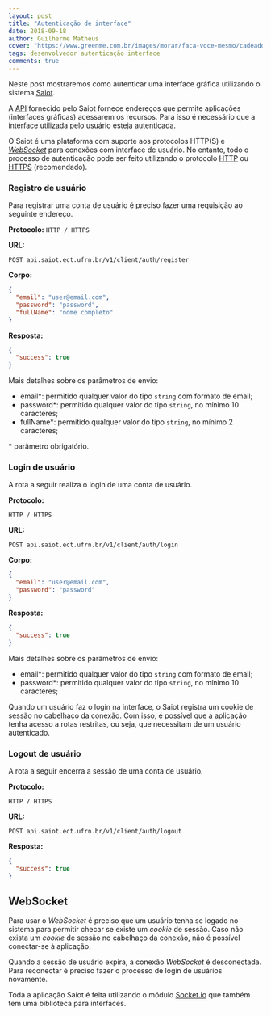 ```yaml
---
layout: post
title: "Autenticação de interface"
date: 2018-09-18
author: Guilherme Matheus
cover: "https://www.greenme.com.br/images/morar/faca-voce-mesmo/cadeado.jpg"
tags: desenvolvedor autenticação interface
comments: true
---
```


Neste post mostraremos como autenticar uma interface gráfica utilizando o sistema [Saiot](https://saiot.ect.ufrn.br).

A [API](https://canaltech.com.br/software/o-que-e-api/) fornecido pelo Saiot fornece endereços que permite aplicações (interfaces gráficas) acessarem os recursos. Para isso é necessário que a interface utilizada pelo usuário esteja autenticada.

O Saiot é uma plataforma com suporte aos protocolos HTTP(S) e [_WebSocket_](https://developer.mozilla.org/pt-BR/docs/WebSockets) para conexões com interface de usuário. No entanto, todo o processo de autenticação pode ser feito utilizando o protocolo [HTTP](https://developer.mozilla.org/pt-BR/docs/Web/HTTP) ou [HTTPS](https://pt.wikipedia.org/wiki/Hyper_Text_Transfer_Protocol_Secure) (recomendado).

### Registro de usuário

Para registrar uma conta de usuário é preciso fazer uma requisição ao seguinte endereço.

**Protocolo:** `HTTP / HTTPS`

**URL:**

`POST api.saiot.ect.ufrn.br/v1/client/auth/register`

**Corpo:**

```json
{
  "email": "user@email.com",
  "password": "password",
  "fullName": "nome completo"
}
```

**Resposta:**

```json
{
  "success": true
}
```

Mais detalhes sobre os parâmetros de envio:

- email\*: permitido qualquer valor do tipo `string` com formato de email;
- password\*: permitido qualquer valor do tipo `string`, no mínimo 10 caracteres;
- fullName\*: permitido qualquer valor do tipo `string`, no mínimo 2 caracteres;

<span style="font-size:14px">\* parâmetro obrigatório.</span>

### Login de usuário

A rota a seguir realiza o login de uma conta de usuário.

**Protocolo:**

`HTTP / HTTPS`

**URL:**

`POST api.saiot.ect.ufrn.br/v1/client/auth/login`

**Corpo:**

```json
{
  "email": "user@email.com",
  "password": "password"
}
```

**Resposta:**

```json
{
  "success": true
}
```

Mais detalhes sobre os parâmetros de envio:

- email\*: permitido qualquer valor do tipo `string` com formato de email;
- password\*: permitido qualquer valor do tipo `string`, no mínimo 10 caracteres;

Quando um usuário faz o login na interface, o Saiot registra um cookie de sessão no cabelhaço da conexão. Com isso, é possível que a aplicação tenha acesso a rotas restritas, ou seja, que necessitam de um usuário autenticado.

### Logout de usuário

A rota a seguir encerra a sessão de uma conta de usuário.

**Protocolo:**

`HTTP / HTTPS`

**URL:**

`POST api.saiot.ect.ufrn.br/v1/client/auth/logout`

**Resposta:**

```json
{
  "success": true
}
```

## WebSocket

Para usar o _WebSocket_ é preciso que um usuário tenha se logado no sistema para permitir checar se existe um _cookie_ de sessão. Caso não exista um _cookie_ de sessão no cabelhaço da conexão, não é possível conectar-se à aplicação.

Quando a sessão de usuário expira, a conexão _WebSocket_ é desconectada. Para reconectar é preciso fazer o processo de login de usuários novamente.

Toda a aplicação Saiot é feita utilizando o módulo [Socket.io](https://socket.io/) que também tem uma biblioteca para interfaces.
